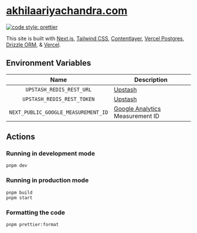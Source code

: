 # [akhilaariyachandra.com](https://akhilaariyachandra.com/)

[![code style: prettier](https://img.shields.io/badge/code_style-prettier-ff69b4.svg?style=flat-square)](https://github.com/prettier/prettier)

This site is built with [Next.js](https://nextjs.org/), [Tailwind CSS](https://tailwindcss.com/), [Contentlayer](https://www.contentlayer.dev), [Vercel Postgres](https://vercel.com/docs/storage/vercel-postgres), [Drizzle ORM](https://github.com/drizzle-team/drizzle-orm), & [Vercel](https://vercel.com/home).

## Environment Variables

|                Name                 | Description                                                               |
| :---------------------------------: | ------------------------------------------------------------------------- |
|      `UPSTASH_REDIS_REST_URL`       | [Upstash](https://upstash.com/)                                           |
|     `UPSTASH_REDIS_REST_TOKEN`      | [Upstash](https://upstash.com/)                                           |
| `NEXT_PUBLIC_GOOGLE_MEASUREMENT_ID` | [Google Analytics](https://analytics.google.com/analytics) Measurement ID |

## Actions

### Running in development mode

```shell
pnpm dev
```

### Running in production mode

```shell
pnpm build
pnpm start
```

### Formatting the code

```shell
pnpm prettier:format
```

